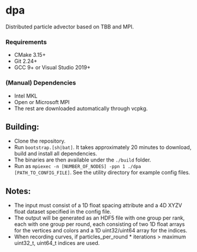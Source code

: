 # dpa
Distributed particle advector based on TBB and MPI.

### Requirements
- CMake 3.15+
- Git 2.24+
- GCC 9+ or Visual Studio 2019+

### (Manual) Dependencies
- Intel MKL
- Open or Microsoft MPI
- The rest are downloaded automatically through vcpkg.

## Building:
- Clone the repository.
- Run `bootstrap.[sh|bat]`. It takes approximately 20 minutes to download, build and install all dependencies.
- The binaries are then available under the `./build` folder.
- Run as `mpiexec -n [NUMBER_OF_NODES] -ppn 1 ./dpa [PATH_TO_CONFIG_FILE]`. See the utility directory for example config files.

## Notes:
- The input must consist of a 1D float spacing attribute and a 4D XYZV float dataset specified in the config file.
- The output will be generated as an HDF5 file with one group per rank, each with one group per round, each consisting of two 1D float arrays for the vertices and colors and a 1D uint32/uint64 array for the indices.
- When recording curves, if particles_per_round * iterations > maximum uint32_t, uint64_t indices are used.